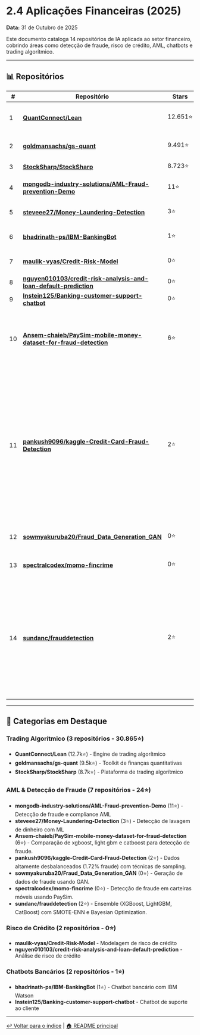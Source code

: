 # 2.4 Aplicações Financeiras (2025)

**Data:** 31 de Outubro de 2025

Este documento cataloga 14 repositórios de IA aplicada ao setor financeiro, cobrindo áreas como detecção de fraude, risco de crédito, AML, chatbots e trading algorítmico.

---

## 📊 Repositórios

| # | Repositório | Stars | Categoria | Descrição |
|---|---|---|---|---|
| 1 | [**QuantConnect/Lean**](https://github.com/QuantConnect/Lean) | 12.651⭐ | Trading | Lean Algorithmic Trading Engine (Python, C#) |
| 2 | [**goldmansachs/gs-quant**](https://github.com/goldmansachs/gs-quant) | 9.491⭐ | Trading | Python toolkit for quantitative finance |
| 3 | [**StockSharp/StockSharp**](https://github.com/StockSharp/StockSharp) | 8.723⭐ | Trading | Algorithmic trading platform |
| 4 | [**mongodb-industry-solutions/AML-Fraud-prevention-Demo**](https://github.com/mongodb-industry-solutions/AML-Fraud-prevention-Demo) | 11⭐ | AML | Fraud detection and AML compliance |
| 5 | [**steveee27/Money-Laundering-Detection**](https://github.com/steveee27/Money-Laundering-Detection) | 3⭐ | AML | ML for money laundering detection |
| 6 | [**bhadrinath-ps/IBM-BankingBot**](https://github.com/bhadrinath-ps/IBM-BankingBot) | 1⭐ | Chatbot | AI-powered banking chatbot "Steve" |
| 7 | [**maulik-vyas/Credit-Risk-Model**](https://github.com/maulik-vyas/Credit-Risk-Model) | 0⭐ | Credit Risk | Credit Risk Modeling (PD, LGD, EAD) |
| 8 | [**nguyen010103/credit-risk-analysis-and-loan-default-prediction**](https://github.com/nguyen010103/credit-risk-analysis-and-loan-default-prediction) | 0⭐ | Credit Risk | Credit risk analysis |
| 9 | [**Instein125/Banking-customer-support-chatbot**](https://github.com/Instein125/Banking-customer-support-chatbot) | 0⭐ | Chatbot | Customer support chatbot |
| 10 | [**Ansem-chaieb/PaySim-mobile-money-dataset-for-fraud-detection**](https://github.com/Ansem-chaieb/PaySim-mobile-money-dataset-for-fraud-detection) | 6⭐ | Fraud Detection | Comparison of xgboost light gbm and catboost for fraud detection on a synthetic financial dataset. |
| 11 | [**pankush9096/kaggle-Credit-Card-Fraud-Detection**](https://github.com/pankush9096/kaggle-Credit-Card-Fraud-Detection) | 2⭐ | Fraud Detection | This is an highly imbalanced data with only 1.72% minority and 98.28% majority class i will be explaining Up and down sampling and effect of sampling before and while doing cross validation. Model has been evaluated using precision recall curve. |
| 12 | [**sowmyakuruba20/Fraud_Data_Generation_GAN**](https://github.com/sowmyakuruba20/Fraud_Data_Generation_GAN) | 0⭐ | Fraud Detection | Geração de dados de fraude usando GAN |
| 13 | [**spectralcodex/momo-fincrime**](https://github.com/spectralcodex/momo-fincrime) | 0⭐ | Fraud Detection | Mobile wallet Fraud detection using PaySim |
| 14 | [**sundanc/frauddetection**](https://github.com/sundanc/frauddetection) | 2⭐ | Fraud Detection | Fraud detection model using ensemble techniques (XGBoost LightGBM CatBoost) with SMOTE-ENN balancing Bayesian Optimization for hyperparameter tuning and performance evaluation (ROC AUC) |

---

## 🎯 Categorias em Destaque

### Trading Algorítmico (3 repositórios - 30.865⭐)

- **QuantConnect/Lean** (12.7k⭐) - Engine de trading algorítmico
- **goldmansachs/gs-quant** (9.5k⭐) - Toolkit de finanças quantitativas
- **StockSharp/StockSharp** (8.7k⭐) - Plataforma de trading algorítmico

### AML & Detecção de Fraude (7 repositórios - 24⭐)

- **mongodb-industry-solutions/AML-Fraud-prevention-Demo** (11⭐) - Detecção de fraude e compliance AML
- **steveee27/Money-Laundering-Detection** (3⭐) - Detecção de lavagem de dinheiro com ML
- **Ansem-chaieb/PaySim-mobile-money-dataset-for-fraud-detection** (6⭐) - Comparação de xgboost, light gbm e catboost para detecção de fraude.
- **pankush9096/kaggle-Credit-Card-Fraud-Detection** (2⭐) - Dados altamente desbalanceados (1.72% fraude) com técnicas de sampling.
- **sowmyakuruba20/Fraud_Data_Generation_GAN** (0⭐) - Geração de dados de fraude usando GAN.
- **spectralcodex/momo-fincrime** (0⭐) - Detecção de fraude em carteiras móveis usando PaySim.
- **sundanc/frauddetection** (2⭐) - Ensemble (XGBoost, LightGBM, CatBoost) com SMOTE-ENN e Bayesian Optimization.

### Risco de Crédito (2 repositórios - 0⭐)

- **maulik-vyas/Credit-Risk-Model** - Modelagem de risco de crédito
- **nguyen010103/credit-risk-analysis-and-loan-default-prediction** - Análise de risco de crédito

### Chatbots Bancários (2 repositórios - 1⭐)

- **bhadrinath-ps/IBM-BankingBot** (1⭐) - Chatbot bancário com IBM Watson
- **Instein125/Banking-customer-support-chatbot** - Chatbot de suporte ao cliente

---

[↩️ Voltar para o índice](./README.md) | [🏠 README principal](../../README.md)
